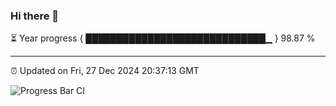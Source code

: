 ### Hi there 👋

⏳ Year progress { █████████████████████████████▁ } 98.87 %

---

⏰ Updated on Fri, 27 Dec 2024 20:37:13 GMT

![Progress Bar CI](https://github.com/IshwaranRudhara/GIT-ACTION/workflows/Progress%20Bar%20CI/badge.svg)
